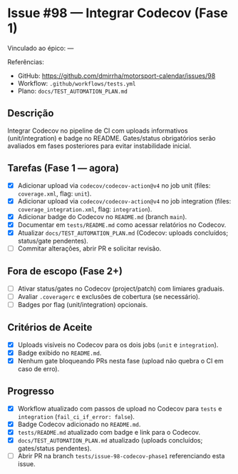 # Issue #98 — Integrar Codecov (Fase 1)

Vinculado ao épico: —

Referências:
- GitHub: https://github.com/dmirrha/motorsport-calendar/issues/98
- Workflow: `.github/workflows/tests.yml`
- Plano: `docs/TEST_AUTOMATION_PLAN.md`

## Descrição
Integrar Codecov no pipeline de CI com uploads informativos (unit/integration) e badge no README. Gates/status obrigatórios serão avaliados em fases posteriores para evitar instabilidade inicial.

## Tarefas (Fase 1 — agora)
- [x] Adicionar upload via `codecov/codecov-action@v4` no job unit (files: `coverage.xml`, flag: `unit`).
- [x] Adicionar upload via `codecov/codecov-action@v4` no job integration (files: `coverage_integration.xml`, flag: `integration`).
- [x] Adicionar badge do Codecov no `README.md` (branch `main`).
- [x] Documentar em `tests/README.md` como acessar relatórios no Codecov.
- [x] Atualizar `docs/TEST_AUTOMATION_PLAN.md` (Codecov: uploads concluídos; status/gate pendentes).
- [ ] Commitar alterações, abrir PR e solicitar revisão.

## Fora de escopo (Fase 2+)
- [ ] Ativar status/gates no Codecov (project/patch) com limiares graduais.
- [ ] Avaliar `.coveragerc` e exclusões de cobertura (se necessário).
- [ ] Badges por flag (unit/integration) opcionais.

## Critérios de Aceite
- [x] Uploads visíveis no Codecov para os dois jobs (`unit` e `integration`).
- [x] Badge exibido no `README.md`.
- [x] Nenhum gate bloqueando PRs nesta fase (upload não quebra o CI em caso de erro).

## Progresso
- [x] Workflow atualizado com passos de upload no Codecov para `tests` e `integration` (`fail_ci_if_error: false`).
- [x] Badge Codecov adicionado no `README.md`.
- [x] `tests/README.md` atualizado com badge e link para o Codecov.
- [x] `docs/TEST_AUTOMATION_PLAN.md` atualizado (uploads concluídos; gates/status pendentes).
- [ ] Abrir PR na branch `tests/issue-98-codecov-phase1` referenciando esta issue.
